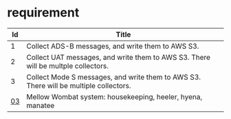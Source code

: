 requirement
=============
| Id | Title                                       |
| -- | ----------------------------------------------------------------------- | 
|  1 | Collect ADS-B messages, and write them to AWS S3.  |
|  2 | Collect UAT messages, and write them to AWS S3.  There will be multple collectors. |
|  3 | Collect Mode S messages, and write them to AWS S3.  There will be multiple collectors. |
| [03](https://github.com/guycole/mellow-wombat/blob/main/crate/crate03.md) | Mellow Wombat system: housekeeping, heeler, hyena, manatee |
